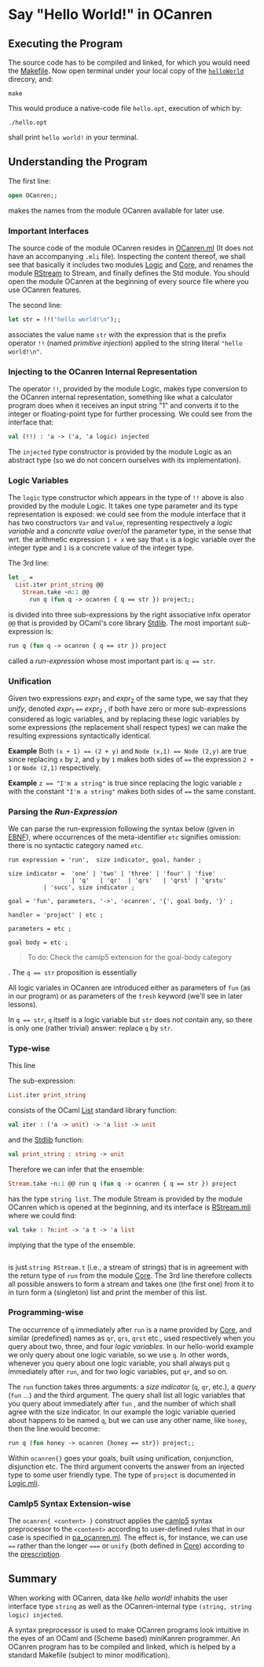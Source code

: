 # Say "Hello World!" in OCanren


##  Executing the Program

The source code has to be compiled and linked, for which you would need the [Makefile](Makefile).
Now open terminal under your local copy of the [`helloWorld`](./) direcory, and:
```
make
```
This would produce a native-code file `hello.opt`, execution of which by:
```
./hello.opt
```
shall print `hello world!` in your terminal.

## Understanding the Program

The first line:
```ocaml
open OCanren;;
```
makes the names from the module OCanren available for later use.

### Important Interfaces   

The source code of the module OCanren resides in
[OCanren.ml](../../Installation/ocanren/src/OCanren.ml)
(It does not have an accompanying `.mli` file). 
Inspecting the content thereof,  we shall see that basically
it includes two modules [Logic](../../Installation/ocanren/src/core/Logic.mli)
and [Core](../../Installation/ocanren/src/core/Core.mli), and renames the module
[RStream](../../Installation/ocanren/src/core/RStream.mli)
to Stream, and finally defines the Std module. You should
open the module OCanren at the beginning of every source file where
you use OCanren features.   

The second line:
```ocaml
let str = !!("hello world!\n");;
```
associates the value name `str` with the expression that
is the prefix operator `!!` (named _primitive injection_)
applied to the string literal `"hello world!\n"`.

### Injecting to the OCanren Internal Representation

The operator `!!`, provided by the module Logic, makes type conversion to the OCanren
internal representation, something like what a calculator program
does when it receives an input string "1" and converts it to the integer
or floating-point type for further processing. We could see from the interface that:
```ocaml
val (!!) : 'a -> ('a, 'a logic) injected
```
The `injected` type constructor is provided by the module Logic as an abstract type
 (so we do not concern ourselves with its implementation).

### Logic Variables

The `logic` type constructor which appears in the type of `!!` above is also
provided by the module Logic. 
It takes one type parameter and its type representation is exposed: we could
see from the module interface that it has two constructors
`Var` and `Value`,  representing respectively a _logic variable_ and a _concrete value_
over/of the parameter type, in the sense that wrt. the arithmetic expression `1 + x` we
say that `x` is a logic variable over the integer type and `1` is a concrete value of
the integer type. 

The 3rd line:
```ocaml
let _ =
  List.iter print_string @@
    Stream.take ~n:1 @@
      run q (fun q -> ocanren { q == str }) project;;
``` 
is divided into three sub-expressions by the right associative infix
operator `@@` that is provided by OCaml's core library
[Stdlib](http://caml.inria.fr/pub/docs/manual-ocaml/libref/Stdlib.html). The most
 important sub-expression is:
 ```ocaml
 run q (fun q -> ocanren { q == str }) project
 ```
called a _run-expression_ whose most important part is: `q == str`. 

### Unification

Given two expressions _expr_<sub>1</sub> and _expr_<sub>2</sub> of the same type, we say that
they _unify_, denoted _expr_<sub>1</sub> `==` _expr_<sub>2</sub> , 
if both have zero or more sub-expressions
considered as logic variables,  and by replacing these logic variables by some expressions
(the replacement shall respect types) we can make the resulting expressions
syntactically identical.

**Example** Both `(x + 1) == (2 + y)` and `Node (x,1) == Node (2,y)` are
true since  replacing `x` by `2`,  and `y` by `1` makes both sides of `==` the expression `2 + 1` or `Node (2,1)` respectively.

**Example** `z == "I'm a string"` is true since replacing the logic variable `z` with
the constant `"I'm a string"` makes both sides of `==` the same constant.

### Parsing the _Run-Expression_

We can parse the run-expression following the syntax below
(given in [EBNF](https://github.com/YueLiPicasso/language-grammars)),
where occurrences of the meta-identifier `etc` signifies omission:
there is no syntactic category named `etc`.

```ebnf
run expression = 'run',  size indicator, goal, hander ;

size indicator =  'one' | 'two' | 'three' | 'four' | 'five'
                  | 'q'   | 'qr'  | 'qrs'   | 'qrst' | 'qrstu'
		  | 'succ', size indicator ;

goal = 'fun', parameters, '->', 'ocanren', '{', goal body, '}' ;

handler = 'project' | etc ;

parameters = etc ;

goal body = etc ;
```

> To do: Check the camlp5 extension for the goal-body category

.
The `q == str`  proposition is essentially 

All logic variales in OCanren are introduced either
as parameters of `fun` (as in our program) or as parameters of the `fresh` keyword
(we'll see in later lessons).  

In `q == str`, `q` itself is a logic variable but `str` does not contain any, so
there is only one (rather trivial) answer: replace `q` by `str`.




### Type-wise

This line


The sub-expression:
```ocaml
List.iter print_string
```
consists of the OCaml [List](http://caml.inria.fr/pub/docs/manual-ocaml/libref/List.html)
standard library function:
```ocaml
val iter : ('a -> unit) -> 'a list -> unit
```
and the [Stdlib](http://caml.inria.fr/pub/docs/manual-ocaml/libref/Stdlib.html) function:
```ocaml
val print_string : string -> unit
```
Therefore we can infer that the ensemble:
```ocaml
Stream.take ~n:1 @@ run q (fun q -> ocanren { q == str }) project
```
has the type `string list`. The module Stream is provided by the module
OCanren which is opened at the beginning, and its interface is
[RStream.mli](../../Installation/ocanren/src/core/RStream.mli) where we could find:
```ocaml
val take : ?n:int -> 'a t -> 'a list
```
implying that the type of the ensemble:
```ocaml

```
is just `string RStream.t` (i.e., a stream of strings) that is in agreement with the return
type of `run` from the module [Core](../../Installation/ocanren/src/core/Core.mli#L120).
The 3rd line therefore
collects all possible answers to form a stream and takes one (the first one) from it to in turn
form a (singleton) list and print the member of this list.

### Programming-wise

The occurrence of `q` immediately after `run` is a name provided by
 [Core](../../Installation/ocanren/src/core/Core.mli#L225), and similar (predefined) names
as `qr`, `qrs`, `qrst` etc., used respectively when you query about two, three, and four
_logic variables_. In our hello-world example we only query about one logic variable, so we
use `q`. In other words, whenever you query about one logic variable, you shall always put
`q` immediately after `run`, and for two logic variables, put `qr`, and so on.

The `run` function
takes three arguments: a _size indicator_ (`q`, `qr`, etc.), a _query_ (`fun` ...) and the third
argument. The query shall list all logic variables that you query about immediately after
`fun` , and the number of which shall agree with the size indicator.
In our example the logic variable
 queried about happens to be named `q`, but we can use any other name, like `honey`, then the
line would become:
```ocaml
run q (fun honey -> ocanren {honey == str}) project;;
```
Within `ocanren{}` goes your
goals, built using unification, conjunction, disjunction etc. The third argument
converts the
answer from an injected type to some user friendly type.
 The type of `project` is documented in [Logic.mli](../../Installation/ocanren/src/core/Logic.mli#L128).


### Camlp5 Syntax Extension-wise

The `ocanren{ <content> }` construct applies the [camlp5](https://camlp5.github.io/)
syntax preprocessor to the `<content>` according to user-defined rules that in our case is
 specified in [pa_ocanren.ml](../../Installation/ocanren/camlp5/pa_ocanren.ml).
 The effect is, for instance, we can use `==` rather than the longer `===` or `unify`
(both defined in [Core](../../Installation/ocanren/src/core/Core.mli)) according to the [prescription](../../Installation/ocanren/camlp5/pa_ocanren.ml#L238).

## Summary

When working with OCanren, data like _hello world!_  inhabits the user interface type
`string` as well as the  OCanren-internal type `(string, string logic) injected`.

A syntax preprocessor is used to make OCanren programs look intuitive in the eyes of an OCaml and
(Scheme based) miniKanren programmer. An OCanren program has to be compiled and linked, which
is helped by a standard Makefile (subject to minor modification).

